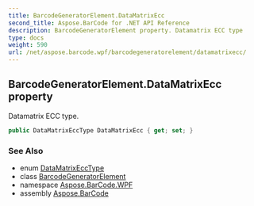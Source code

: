 ```yaml
---
title: BarcodeGeneratorElement.DataMatrixEcc
second_title: Aspose.BarCode for .NET API Reference
description: BarcodeGeneratorElement property. Datamatrix ECC type
type: docs
weight: 590
url: /net/aspose.barcode.wpf/barcodegeneratorelement/datamatrixecc/
---
```

## BarcodeGeneratorElement.DataMatrixEcc property

Datamatrix ECC type.

```csharp
public DataMatrixEccType DataMatrixEcc { get; set; }
```

### See Also

* enum [DataMatrixEccType](../../../aspose.barcode.generation/datamatrixecctype/)
* class [BarcodeGeneratorElement](../)
* namespace [Aspose.BarCode.WPF](../../barcodegeneratorelement/)
* assembly [Aspose.BarCode](../../../)


